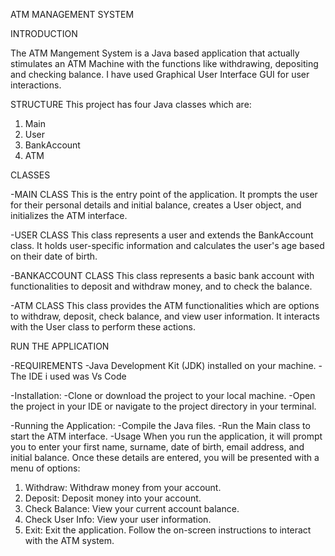 ATM MANAGEMENT SYSTEM 

INTRODUCTION 

The ATM Mangement System is a Java based application that actually stimulates an ATM Machine with the functions like withdrawing, depositing and checking balance. I have used Graphical User Interface GUI for user interactions. 

STRUCTURE
This project has four Java classes which are: 
1. Main 
2. User
3. BankAccount 
4. ATM

CLASSES 

  -MAIN CLASS 
    This is the entry point of the application. It prompts the user for their personal details and initial balance, creates a User object, and initializes the ATM         interface.

  -USER CLASS 
    This class represents a user and extends the BankAccount class. It holds user-specific information and calculates the user's age based on their date of birth.

  -BANKACCOUNT CLASS
    This class represents a basic bank account with functionalities to deposit and withdraw money, and to check the balance.

  -ATM CLASS
    This class provides the ATM functionalities which are options to withdraw, deposit, check balance, and view user information. It interacts with the User class to      perform these actions.

RUN THE APPLICATION

-REQUIREMENTS 
    -Java Development Kit (JDK) installed on your machine.
    -The IDE i used was Vs Code
    
-Installation:
    -Clone or download the project to your local machine.
    -Open the project in your IDE or navigate to the project directory in your terminal.

-Running the Application:
    -Compile the Java files.
    -Run the Main class to start the ATM interface.
-Usage
    When you run the application, it will prompt you to enter your first name, surname, date of birth, email address, and initial balance. Once these details are          entered, you will be presented with a menu of options:

1. Withdraw: Withdraw money from your account.
2. Deposit: Deposit money into your account.
3. Check Balance: View your current account balance.
4. Check User Info: View your user information.
5. Exit: Exit the application.
Follow the on-screen instructions to interact with the ATM system.

